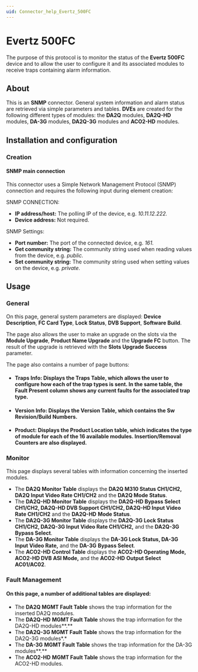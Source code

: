 ```yaml
---
uid: Connector_help_Evertz_500FC
---
```


# Evertz 500FC

The purpose of this protocol is to monitor the status of the **Evertz 500FC** device and to allow the user to configure it and its associated modules to receive traps containing alarm information.

## About

This is an **SNMP** connector. General system information and alarm status are retrieved via simple parameters and tables. **DVEs** are created for the following different types of modules: the **DA2Q** modules, **DA2Q-HD** modules, **DA-3G** modules, **DA2Q-3G** modules and **ACO2-HD** modules.

## Installation and configuration

### Creation

#### SNMP main connection

This connector uses a Simple Network Management Protocol (SNMP) connection and requires the following input during element creation:

SNMP CONNECTION:

- **IP address/host:** The polling IP of the device, e.g. *10.11.12.222.*
- **Device address:** Not required.

SNMP Settings:

- **Port number:** The port of the connected device, e.g. *161.*
- **Get community string:** The community string used when reading values from the device, e.g. *public.*
- **Set community string:** The community string used when setting values on the device, e.g. *private*.

## Usage

### General

On this page, general system parameters are displayed: **Device Description**, **FC Card Type**, **Lock Status**, **DVB Support**, **Software Build**.

The page also allows the user to make an upgrade on the slots via the **Module Upgrade**, **Product Name Upgrade** and the **Upgrade FC** button. The result of the upgrade is retrieved with the **Slots Upgrade Success** parameter.

The page also contains a number of page buttons:

- #### Traps Info: Displays the Traps Table, which allows the user to configure how each of the trap types is sent. In the same table, the Fault Present column shows any current faults for the associated trap type.

- #### Version Info: Displays the Version Table, which contains the Sw Revision/Build Numbers.

- #### Product: Displays the Product Location table, which indicates the type of module for each of the 16 available modules. Insertion/Removal Counters are also displayed.

### Monitor

This page displays several tables with information concerning the inserted modules.

- The **DA2Q Monitor Table** displays the **DA2Q M310 Status CH1/CH2, DA2Q Input Video Rate CH1/CH2** and the **DA2Q Mode Status**.
- The **DA2Q-HD Monitor Table** displays the **DA2Q-HD Bypass Select CH1/CH2, DA2Q-HD DVB Support CH1/CH2, **DA2Q-HD** Input Video Rate CH1/CH2** and the **DA2Q-HD** **Mode Status**.
- The **DA2Q-3G Monitor Table** displays the **DA2Q-3G Lock Status CH1/CH2, DA2Q-3G Input Video Rate CH1/CH2,** and the **DA2Q-3G** **Bypass Select**.
- The **DA-3G Monitor Table** displays the **DA-3G Lock Status, DA-3G Input Video Rate,** and the **DA-3G** **Bypass Select**.
- The **ACO2-HD Control Table** displays the **ACO2-HD Operating Mode, ACO2-HD DVB ASI Mode,** and the **ACO2-HD** **Output Select AC01/AC02**.

### Fault Management

#### On this page, a number of additional tables are displayed:

- The **DA2Q MGMT Fault Table** shows the trap information for the inserted DA2Q modules.
- The **DA2Q-HD** **MGMT Fault Table** shows the trap information for the DA2Q-HD modules**.**
- The **DA2Q-3G MGMT Fault Table** shows the trap information for the DA2Q-3G modules*.*
- The **DA-3G** **MGMT Fault Table** shows the trap information for the DA-3G modules**.**
- The **ACO2-HD** **MGMT Fault Table** shows the trap information for the ACO2-HD modules.
